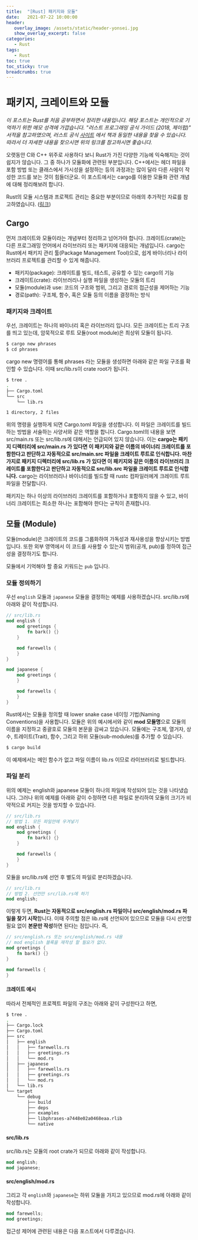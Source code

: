 ```yaml
---
title:  "[Rust] 패키지와 모듈"
date:   2021-07-22 10:00:00
header:
   overlay_image: /assets/static/header-yonsei.jpg
   show_overlay_excerpt: false
categories: 
   - Rust
tags:
   - Rust
toc: true
toc_sticky: true
breadcrumbs: true
---
```


# 패키지, 크레이트와 모듈

*이 포스트는 Rust를 처음 공부하면서 정리한 내용입니다. 해당 포스트는 개인적으로 기억하기 위한 메모 성격에 가깝습니다. "러스트 프로그래밍 공식 가이드 (2018, 제이펍)" 서적을 참고하였으며, 러스트 공식 [사이트](https://doc.rust-lang.org/1.30.0/book/2018-edition/foreword.html) 에서 책과 동일한 내용을 찾을 수 있습니다. 따라서 더 자세한 내용을 찾으시면 위의 링크를 참고하시면 좋습니다.*

오랫동안 C와 C++ 위주로 사용하다 보니 Rust가 가진 다양한 기능에 익숙해지는 것이 쉽지가 않습니다. 그 중 하나가 모듈화에 관련된 부분입니다. C++에서는 헤더 파일을 포함 방법 또는 클래스에서 가시성을 설정하는 등의 과정과는 많이 달라 다른 사람이 작성한 코드를 보는 것이 힘들더군요. 이 포스트에서는 cargo를 이용한 모듈화 관련 개념에 대해 정리해보려 합니다.

<!--more-->

Rust의 모듈 시스템과 프로젝트 관리는 중요한 부분이므로 아래의 추가적인 자료를 참고하였습니다. ([링크](https://web.mit.edu/rust-lang_v1.25/arch/amd64_ubuntu1404/share/doc/rust/html/book/first-edition/crates-and-modules.html))


## Cargo

먼저 크레이트와 모듈이라는 개념부터 정리하고 넘어가야 합니다. 크레이트(crate)는 다른 프로그래밍 언어에서 라이브러리 또는 패키지에 대응되는 개념입니다. cargo는 Rust에서 패키지 관리 툴(Package Management Tool)으로, 쉽게 바이너리나 라이브러리 프로젝트를 관리할 수 있게 해줍니다.

- 패키지(package): 크레이트를 빌드, 테스트, 공유할 수 있는 cargo의 기능
- 크레이트(crate): 라이브러리나 실행 파일을 생성하는 모듈의 트리
- 모듈(module)과 use: 코드의 구조와 범위, 그리고 경로의 접근성을 제어하는 기능
- 경로(path): 구조체, 함수, 혹은 모듈 등의 이름을 결정하는 방식


### 패키지와 크레이트
우선, 크레이트는 하나의 바이너리 혹은 라이브러리 입니다. 모든 크레이트는 트리 구조를 띄고 있는데, 암묵적으로 루트 모듈(root module)은 최상위 모듈이 됩니다. 

```sh
$ cargo new phrases
$ cd phrases
```

cargo new 명령어를 통해 phrases 라는 모듈을 생성하면 아래와 같은 파일 구조를 확인할 수 있습니다. 이때 src/lib.rs이 crate root가 됩니다.

```sh
$ tree .
.
├── Cargo.toml
└── src
    └── lib.rs

1 directory, 2 files
```

위의 명령을 실행하게 되면 Cargo.toml 파일을 생성합니다. 이 파일은 크레이트를 빌드하는 방법을 서술하는 사양서와 같은 역할을 합니다. Cargo.toml의 내용을 보면 src/main.rs 또는 src/lib.rs에 대해서는 언급되어 있지 않습니다. 이는 **cargo는 패키지 디렉터리에 src/main.rs 가 있다면 이 패키지와 같은 이름의 바이너리 크레이트를 포함한다고 판단하고 자동적으로 src/main.src 파일을 크레이트 루트로 인식합니다. 마찬가지로 패키지 디렉터리에 src/lib.rs 가 있다면 이 패키지와 같은 이름의 라이브러리 크레이트를 포함한다고 판단하고 자동적으로 src/lib.src 파일을 크레이트 루트로 인식합니다.** cargo는 라이브러리나 바이너리를 빌드할 때 rustc 컴파일러에게 크레이트 루트 파일을 전달합니다.

패키지는 하나 이상의 라이브러리 크레이트를 포함하거나 포함하지 않을 수 있고, 바이너리 크레이트는 최소한 하나는 포함해야 한다는 규칙이 존재합니다.

## 모듈 (Module)

모듈(module)은 크레이트의 코드를 그룹화하여 가독성과 재사용성을 향상시키는 방법입니다. 또한 외부 영역에서 이 코드를 사용할 수 있는지 범위(공개, pub)를 정하여 접근성을 결정하기도 합니다.

모듈에서 기억해야 할 중요 키워드는 `pub` 입니다.


### 모듈 정의하기

우선 `english` 모듈과 `japanese` 모듈을 결정하는 예제를 사용하겠습니다. src/lib.rs에 아래와 같이 작성합니다.

```rust
// src/lib.rs
mod english {
    mod greetings {
        fn bark() {}
    }

    mod farewells {
    }
}

mod japanese {
    mod greetings {
    }

    mod farewells {
    }
}
```

Rust에서는 모듈을 정의할 때 lower snake case 네이밍 기법(Naming Conventions)을 사용합니다. 모듈은 위의 예시에서와 같이 **mod 모듈명**으로 모듈의 이름을 지정하고 중괄호로 모듈의 본문을 감싸고 있습니다. 모듈에는 구조체, 열거자, 상수, 트레이트(Trait), 함수, 그리고 하위 모듈(sub-modules)를 추가할 수 있습니다. 

```sh
$ cargo build
```

이 예제에서는 메인 함수가 없고 파일 이름이 lib.rs 이므로 라이브러리로 빌드합니다.


### 파일 분리

위의 예제는 english와 japanese 모듈이 하나의 파일에 작성되어 있는 것을 나타냈습니다. 그러나 위의 예제를 아래와 같이 수정하면 다른 파일로 분리하여 모듈의 크기가 비약적으로 커지는 것을 방지할 수 있습니다.

```rust
// src/lib.rs
// 방법 1. 모든 파일안에 우겨넣기
mod english {
    mod greetings {
        fn bark() {}
    }

    mod farewells {
    }
}
```

모듈을 src/lib.rs에 선언 후 별도의 파일로 분리하겠습니다.

```rust
// src/lib.rs
// 방법 2. 선언만 src/lib.rs에 하기
mod english;
```

이렇게 두면, **Rust는 자동적으로 src/english.rs 파일이나 src/english/mod.rs 파일을 찾기 시작**합니다. 이때 주의할 점은 lib.rs에 선언되어 있으므로 모듈을 다시 선언할 필요 없이 **본문만 작성**하면 된다는 점입니다. 즉, 

```rust
// src/english.rs 또는 src/english/mod.rs 내용
// mod english 블록을 재작성 할 필요가 없다.
mod greetings {
    fn bark() {}
}

mod farewells {
}
```

#### 크레이트 예시
따라서 전체적인 프로젝트 파일의 구조는 아래와 같이 구성한다고 하면,

```sh
$ tree .
.
├── Cargo.lock
├── Cargo.toml
├── src
│   ├── english
│   │   ├── farewells.rs
│   │   ├── greetings.rs
│   │   └── mod.rs
│   ├── japanese
│   │   ├── farewells.rs
│   │   ├── greetings.rs
│   │   └── mod.rs
│   └── lib.rs
└── target
    └── debug
        ├── build
        ├── deps
        ├── examples
        ├── libphrases-a7448e02a0468eaa.rlib
        └── native
```

#### src/lib.rs

src/lib.rs는 모듈의 root crate가 되므로 아래와 같이 작성합니다.

```rust
mod english;
mod japanese;
```

#### src/english/mod.rs

그리고 각 `english`와 `japanese`는 하위 모듈을 가지고 있으므로 mod.rs에 아래와 같이 작성합니다.

```rust
mod farewells;
mod greetings;
```

접근성 제어에 관련된 내용은 다음 포스트에서 다루겠습니다.